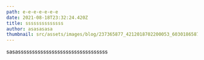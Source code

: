 ```yaml
---
path: e-e-e-e-e-e-e
date: 2021-08-18T23:32:24.420Z
title: ssssssssssssss
author: asasasasa
thumbnail: src/assets/images/blog/237365877_4212018702200053_6030186587447688698_n.png
---
```

sasassssssssssssssssssssssssssssssss